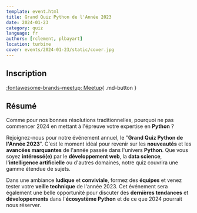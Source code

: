 ```yaml
---
template: event.html
title: Grand Quiz Python de l'Année 2023
date: 2024-01-23
category: quiz
language: fr
authors: [rclement, plbayart]
location: turbine
cover: events/2024-01-23/static/cover.jpg
---
```


## Inscription

[:fontawesome-brands-meetup: Meetup](https://www.meetup.com/fr-FR/groupe-dutilisateurs-python-grenoble/events/298227318/){ .md-button }

## Résumé

Comme pour nos bonnes résolutions traditionnelles, pourquoi ne pas commencer 2024 en mettant à l'épreuve votre expertise en **Python** ?

Rejoignez-nous pour notre événement annuel, le "**Grand Quiz Python de l'Année 2023**". C'est le moment idéal pour revenir sur les **nouveautés** et les **avancées marquantes** de l'année passée dans l'univers **Python**. Que vous soyez **intéressé(e)** par le **développement web**, la **data science**, l'**intelligence artificielle** ou d'autres domaines, notre quiz couvrira une gamme étendue de sujets.

Dans une ambiance **ludique** et **conviviale**, formez des **équipes** et venez tester votre **veille technique** de l'année 2023. Cet événement sera également une belle opportunité pour discuter des **dernières tendances** et **développements** dans l'**écosystème Python** et de ce que 2024 pourrait nous réserver.